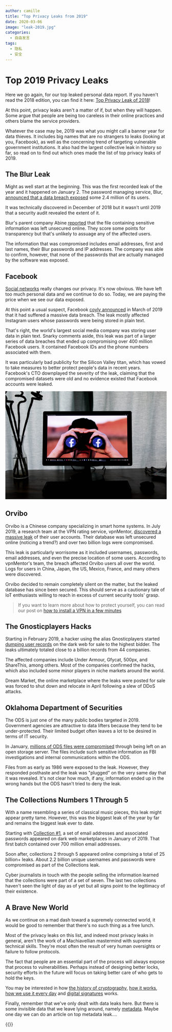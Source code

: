 ```yaml
---
author: camille
title: "Top Privacy Leaks from 2019"
date: 2020-03-06
image: "leak-2019.jpg"
categories:
  - 自由发言
tags:
  - 隐私
  - 安全
---
```


# Top 2019 Privacy Leaks

Here we go again, for our top leaked personal data report. If you haven't read the 2018 edition, you can find it here: [Top Privacy Leak of 2018](https://berty.tech/blog/top-privacy-leak-2018/)!

At this point, privacy leaks aren't a matter of if, but when they will happen. Some argue that people are being too careless in their online practices and others blame the service providers.

Whatever the case may be, 2019 was what you might call a banner year for data thieves. It includes big names that are no strangers to leaks (looking at you, Facebook), as well as the concerning trend of targeting vulnerable government institutions. It also had the largest collective leak in history so far, so read on to find out which ones made the list of top privacy leaks of 2019.

## The Blur Leak

Might as well start at the beginning. This was the first recorded leak of the year and it happened on January 2. The password managing service, Blur, [announced that a data breach exposed](https://securityledger.com/2019/01/abine-says-blur-password-manager-user-information-exposed/) some 2.4 million of its users.

It was technically discovered in December of 2018 but it wasn't until 2019 that a security audit revealed the extent of it.

Blur's parent company Abine [reported](https://www.abine.com/blog/2018/blur-security-update/) that the file containing sensitive information was left unsecured online. They score some points for transparency but that's unlikely to assuage any of the affected users.

The information that was compromised includes email addresses, first and last names, their Blur passwords and IP addresses. The company was able to confirm, however, that none of the passwords that are actually managed by the software was exposed.

## Facebook

[Social networks](https://berty.tech/blog/privacy-social-network/) really changes our privacy. It's now obvious. We have left too much personal data and we continue to do so. Today, we are paying the price when we see our data exposed.

At this point a usual suspect, Facebook [coyly announced](https://about.fb.com/news/2019/03/keeping-passwords-secure/) in March of 2019 that it had suffered a massive data breach. The leak mostly affected Instagram users whose passwords were being stored in plain text.

That's right, the world's largest social media company was storing user data in plain text. Snarky comments aside, this leak was part of a larger series of data breaches that ended up compromising over 400 million Facebook users. It contained Facebook IDs and the phone numbers associated with them.

It was particularly bad publicity for the Silicon Valley titan, which has vowed to take measures to better protect people's data in recent years. Facebook's CTO downplayed the severity of the leak, claiming that the compromised datasets were old and no evidence existed that Facebook accounts were leaked.

![](facebook.jpg)


## Orvibo

Orvibo is a Chinese company specializing in smart home systems. In July 2019, a research team at the VPN rating service, vpnMentor, [discovered a massive leak](https://www.vpnmentor.com/blog/report-orvibo-leak/) of their user accounts. Their database was left unsecured online (noticing a trend?) and over two billion logs were compromised.

This leak is particularly worrisome as it included usernames, passwords, email addresses, and even the precise location of some users. According to vpnMentor's team, the breach affected Orvibo users all over the world. Logs for users in China, Japan, the US, Mexico, France, and many others were discovered.

Orvibo decided to remain completely silent on the matter, but the leaked database has since been secured. This should serve as a cautionary tale of IoT enthusiasts willing to reach in excess of current security tools' grasp.

> If you want to learn more about how to protect yourself, you can read our post on [how to install a VPN in a few minutes](https://berty.tech/blog/how-vpn-phone/)


## The Gnosticplayers Hacks

Starting in February 2019, a hacker using the alias Gnosticplayers started [dumping user records](https://cyware.com/news/times-when-gnosticplayers-hacker-made-headlines-for-selling-troves-of-stolen-data-on-dark-web-f8849502) on the dark web for sale to the highest bidder. The leaks ultimately totaled close to a billion records from 44 companies.

The affected companies include Under Armour, Gfycat, 500px, and ShareThis, among others. Most of the companies confirmed the hacks, which also included some minor players in niche markets around the world.

Dream Market, the online marketplace where the leaks were posted for sale was forced to shut down and relocate in April following a slew of DDoS attacks.

## Oklahoma Department of Securities

The ODS is just one of the many public bodies targeted in 2019. Government agencies are attractive to data lifters because they tend to be under-protected. Their limited budget often leaves a lot to be desired in terms of IT security.

In January, [millions of ODS files were compromised](https://threatpost.com/oklahoma-gov-data-leak/140936/) through being left on an open storage server. The files include such sensitive information as FBI investigations and internal communications within the ODS.

Files from as early as 1986 were exposed to the leak. However, they responded posthaste and the leak was "plugged" on the very same day that it was revealed. It's not clear how much, if any, information ended up in the wrong hands but the ODS hasn't tried to deny the leak.

## The Collections Numbers 1 Through 5

With a name resembling a series of classical music pieces, this leak might appear pretty tame. However, this was the biggest leak of the year by far and remains the biggest leak ever to date.

Starting with [Collection #1](https://en.wikipedia.org/wiki/Collection_No._1), a set of email addresses and associated passwords appeared on dark web marketplaces in January of 2019. That first batch contained over 700 million email addresses.

Soon after, collections 2 through 5 appeared online comprising a total of 25 billion+ leaks. About 2.2 billion unique usernames and passwords were compromised as part of the Collections leak.

Cyber journalists in touch with the people selling the information learned that the collections were part of a set of seven. The last two collections haven't seen the light of day as of yet but all signs point to the legitimacy of their existence.

## A Brave New World

As we continue on a mad dash toward a supremely connected world, it would be good to remember that there's no such thing as a free lunch.

Most of the privacy leaks on this list, and indeed most privacy leaks in general, aren't the work of a Machiavellian mastermind with supreme technical skills. They're most often the result of very human oversights or failure to follow protocols.

The fact that people are an essential part of the process will always expose that process to vulnerabilities. Perhaps instead of designing better locks, security efforts in the future will focus on taking better care of who gets to hold the keys.


You may be interested in how [the history of cryptography](https://berty.tech/blog/history-cryptography/), [how it works](https://berty.tech/blog/e2e-encryption/), [how we use it every day](https://berty.tech/blog/cryptography-daily-usage/) and [digital signatures](https://berty.tech/blog/digital_signature/) works.

Finally, remember that we've only dealt with data leaks here. But there is some invisible data that we leave lying around, namely [metadata](https://berty.tech/blog/what-is-metadata). Maybe one day we can do an article on top metadata leak....


 {{<tweet id="1224339846333976577">}}
